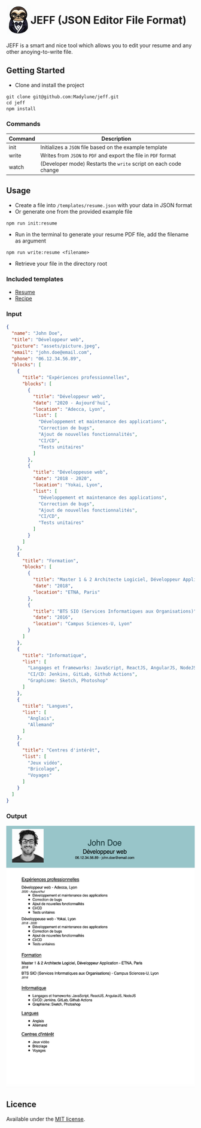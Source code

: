 # <div style="display: flex; align-items: center;" ><img src="assets/jeff.png" height="80" /> JEFF (JSON Editor File Format)</div>

JEFF is a smart and nice tool which allows you to edit your resume and any other anoying-to-write file.

## Getting Started
- Clone and install the project
```
git clone git@github.com:Madylune/jeff.git
cd jeff
npm install
```

### Commands
| Command | Description |
| ------  | ----------- |
| init    | Initializes a `JSON` file based on the example template |
| write   | Writes from `JSON` to `PDF` and export the file in `PDF` format |
| watch   | (Developer mode) Restarts the `write` script on each code change |

## Usage
- Create a file into `/templates/resume.json` with your data in JSON format
- Or generate one from the provided example file
```
npm run init:resume
```
- Run in the terminal to generate your resume PDF file, add the filename as argument
```
npm run write:resume <filename>
```
- Retrieve your file in the directory root

### Included templates
- [Resume]('https://github.com/Madylune/jeff/blob/main/templates/example.resume.json')
- [Recipe]('https://github.com/Madylune/jeff/blob/main/templates/example.recipe.json')

### Input
```json
{
  "name": "John Doe",
  "title": "Développeur web",
  "picture": "assets/picture.jpeg",
  "email": "john.doe@email.com",
  "phone": "06.12.34.56.89",
  "blocks": [
    {
      "title": "Expériences professionnelles",
      "blocks": [
        {
          "title": "Développeur web",
          "date": "2020 - Aujourd'hui",
          "location": "Adecca, Lyon",
          "list": [
            "Développement et maintenance des applications",
            "Correction de bugs",
            "Ajout de nouvelles fonctionnalités",
            "CI/CD",
            "Tests unitaires"
          ]
        },
        {
          "title": "Développeuse web",
          "date": "2018 - 2020",
          "location": "Yokai, Lyon",
          "list": [
            "Développement et maintenance des applications",
            "Correction de bugs",
            "Ajout de nouvelles fonctionnalités",
            "CI/CD",
            "Tests unitaires"
          ]
        }
      ]
    },
    {
      "title": "Formation",
      "blocks": [
        {
          "title": "Master 1 & 2 Architecte Logiciel, Développeur Application",
          "date": "2018",
          "location": "ETNA, Paris"
        },
        {
          "title": "BTS SIO (Services Informatiques aux Organisations)",
          "date": "2016",
          "location": "Campus Sciences-U, Lyon"
        }
      ]
    },
    {
      "title": "Informatique",
      "list": [
        "Langages et frameworks: JavaScript, ReactJS, AngularJS, NodeJS",
        "CI/CD: Jenkins, GitLab, Github Actions",
        "Graphisme: Sketch, Photoshop"
      ]
    },
    {
      "title": "Langues",
      "list": [
        "Anglais",
        "Allemand"
      ]
    },
    {
      "title": "Centres d'intérêt",
      "list": [
        "Jeux vidéo",
        "Bricolage",
        "Voyages"
      ]
    }
  ]
}
```

### Output
<img src="assets/output.png" height="700" />

## Licence
Available under the [MIT license](https://opensource.org/license/mit/).
